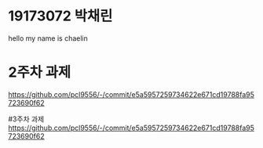 # 19173072 박채린

hello my name is chaelin

# 2주차 과제
https://github.com/pcl9556/-/commit/e5a5957259734622e671cd19788fa95723690f62

#3주차 과제
https://github.com/pcl9556/-/commit/e5a5957259734622e671cd19788fa95723690f62

